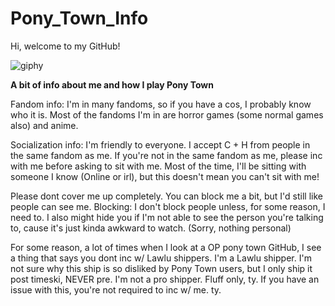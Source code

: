 # Pony_Town_Info
Hi, welcome to my GitHub!

![giphy](https://github.com/user-attachments/assets/c0640721-b750-49e2-a563-c99b5a5be476)

**A bit of info about me and how I play Pony Town**

Fandom info: I'm in many fandoms, so if you have a cos, I probably know who it is. Most of the fandoms I'm in are horror games (some normal games also) and anime.

Socialization info: I'm friendly to everyone. I accept C + H from people in the same fandom as me. If you're not in the same fandom as me, please inc with me before asking to sit with me. Most of the time, I'll be sitting with someone I know (Online or irl), but this doesn't mean you can't sit with me!

Please dont cover me up completely. You can block me a bit, but I'd still like people can see me. 
Blocking: I don't block people unless, for some reason, I need to. I also might hide you if I'm not able to see the person you're talking to, cause it's just kinda awkward to watch. (Sorry, nothing personal)

For some reason, a lot of times when I look at a OP pony town GitHub, I see a thing that says you dont inc w/ Lawlu shippers. I'm a Lawlu shipper. I'm not sure why this ship is so disliked by Pony Town users, but I only ship it post timeski, NEVER pre. I'm not a pro shipper. Fluff only, ty. If you have an issue with this, you're not required to inc w/ me. ty.
